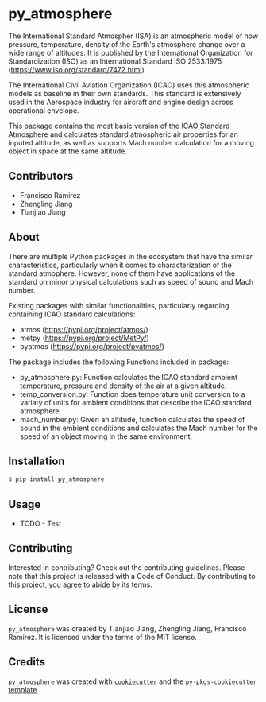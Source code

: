 # py_atmosphere

The International Standard Atmospher (ISA) is an atmospheric model of how pressure, temperature, density of the Earth's atmosphere change over a wide range of altitudes. It is published by the International Organization for Standardization (ISO) as an International Standard ISO 2533:1975 (https://www.iso.org/standard/7472.html).

The International Civil Aviation Organization (ICAO) uses this atmospheric models as baseline in their own standards. This standard is extensively used in the Aerospace industry for aircraft and engine design across operational envelope.

This package contains the most basic version of the ICAO Standard Atmosphere and calculates standard atmospheric air properties for an inputed altitude, as well as supports Mach number calculation for a moving object in space at the same altitude.

## Contributors 

- Francisco Ramirez
- Zhengling Jiang 
- Tianjiao Jiang

## About

There are multiple Python packages in the ecosystem that have the similar characteristics, particularly when it comes to characterization of the standard atmophere. However, none of them have applications of the standard on minor physical calculations such as speed of sound and Mach number.

Existing packages with similar functionalities, particularly regarding containing ICAO standard calculations:

- atmos (https://pypi.org/project/atmos/)
- metpy (https://pypi.org/project/MetPy/)
- pyatmos (https://pypi.org/project/pyatmos/)

The package includes the following Functions included in package:

- py_atmosphere.py: Function calculates the ICAO standard ambient temperature, pressure and density of the air at a given altitude.
- temp_conversion.py: Function does temperature unit conversion to a variaty of units for ambient conditions that describe the ICAO standard atmosphere.
- mach_number.py: Given an altitude, function calculates the speed of sound in the embient conditions and calculates the Mach number for the speed of an object moving in the same environment.

## Installation

```bash
$ pip install py_atmosphere
```

## Usage

- TODO - Test

## Contributing

Interested in contributing? Check out the contributing guidelines. Please note that this project is released with a Code of Conduct. By contributing to this project, you agree to abide by its terms.

## License

`py_atmosphere` was created by Tianjiao Jiang, Zhengling Jiang, Francisco Ramirez. It is licensed under the terms of the MIT license.

## Credits

`py_atmosphere` was created with [`cookiecutter`](https://cookiecutter.readthedocs.io/en/latest/) and the `py-pkgs-cookiecutter` [template](https://github.com/py-pkgs/py-pkgs-cookiecutter).
